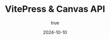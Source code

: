 ---
title: 'VitePress & Canvas API'
synopsis: 'Learn how to integrate the HTML5 Canvas API into your VitePress-powered site to create dynamic and interactive graphics.'
date: 2024-10-10
author:
  name: 'Gust Pêtre'
  socials:
    website: ''
    linkedin: 'https://www.linkedin.com/in/gust-petre/'
    github: 'https://github.com/pgm-Gust'
thumbnailUrl: '/assets/1728555601054.jpg'
head:
  - - meta
    - name: description
      content: 'Learn how to combine VitePress, a fast static-site generator, with the Canvas API to create dynamic, interactive content for your website. This tutorial covers everything from setup to advanced Canvas techniques.' # Detailed description
  - - meta
    - name: keywords
      content: 'VitePress, Canvas API, front-end development, static-site generator, SSG, JavaScript, interactive graphics, HTML5, web development, web design, dynamic content' # Updated keywords

---